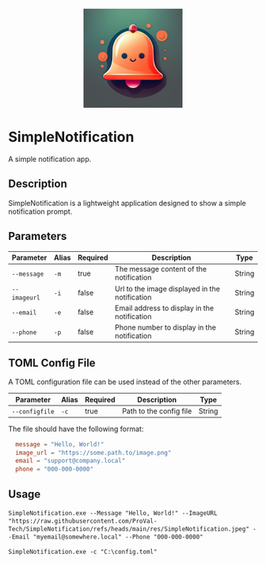 <p align="center">
  <img src="./res/SimpleNotification.jpeg" alt="Simple Notification Icon" width="200">
  </p>

  # SimpleNotification

  A simple notification app.

  ## Description

  SimpleNotification is a lightweight application designed to show a simple notification prompt.

  ## Parameters

  | Parameter    | Alias | Required | Description                                    | Type   |
  | ------------ | ----- | -------- | ---------------------------------------------- | ------ |
  | `--message`  | `-m`  | true     | The message content of the notification        | String |
  | `--imageurl` | `-i`  | false    | Url to the image displayed in the notification | String |
  | `--email`    | `-e`  | false    | Email address to display in the notification   | String |
  | `--phone`    | `-p`  | false    | Phone number to display in the notification    | String |

  ## TOML Config File
  
  A TOML configuration file can be used instead of the other parameters.
  
  | Parameter      | Alias | Required | Description             | Type   |
  | -------------- | ----- | -------- | ----------------------- | ------ |
  | `--configfile` | `-c`  | true     | Path to the config file | String |
  
  The file should have the following format:

  ```toml
    message = "Hello, World!"
    image_url = "https://some.path.to/image.png"
    email = "support@company.local"
    phone = "000-000-0000"
  ```


  ## Usage

  ```shell
  SimpleNotification.exe --Message "Hello, World!" --ImageURL "https://raw.githubusercontent.com/ProVal-Tech/SimpleNotification/refs/heads/main/res/SimpleNotification.jpeg" --Email "myemail@somewhere.local" --Phone "000-000-0000"
  ```

  ```shell
  SimpleNotification.exe -c "C:\config.toml"
  ```
